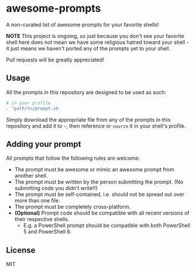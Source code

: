 # awesome-prompts
A non-curated list of awesome prompts for your favorite shells!

**NOTE** This project is ongoing, so just because you don't see your favorite shell here does not mean we have some religious hatred toward your shell - it just means we haven't ported any of the prompts yet to your shell.

Pull requests will be greatly appreciated!

## Usage
All the prompts in this repository are designed to be used as such:
```powershell
# in your profile
. "path/to/prompt.sh
```
Simply download the appropriate file from any of the prompts in this repository and add it to `~`, then reference or `source` it in your shell's profile.

## Adding your prompt
All prompts that follow the following rules are welcome:
- The prompt must be awesome or mimic an awesome prompt from another shell.
- The prompt must be written by the person submitting the prompt. (No submitting code you didn't write!!)
- The prompt must be self-contained, i.e. should not be spread out over more than one file.
- The prompt must be completely cross-platform.
- **(Optional)** Prompt code should be compatible with all recent versions of their respective shells.
    - E.g. a PowerShell prompt should be compatible with both PowerShell 5 and PowerShell 6.

## License
MIT
